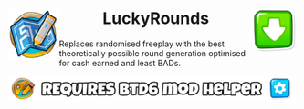 <h1 align="center">
<a href="https://github.com/iXendeRouS/LuckyRounds/releases/latest/download/LuckyRounds.dll">
    <img align="left" alt="Icon" height="90" src="Icon.png">
    <img align="right" alt="Download" height="75" src="https://raw.githubusercontent.com/gurrenm3/BTD-Mod-Helper/master/BloonsTD6%20Mod%20Helper/Resources/DownloadBtn.png">
</a>
LuckyRounds
</h1>

Replaces randomised freeplay with the best theoretically possible round generation optimised for cash earned and least BADs.

[![Requires BTD6 Mod Helper](https://raw.githubusercontent.com/gurrenm3/BTD-Mod-Helper/master/banner.png)](https://github.com/gurrenm3/BTD-Mod-Helper#readme)
